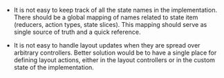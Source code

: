 * It is not easy to keep track of all the state names in the implementation. There should be a global mapping of names related to state item (reducers, action types, state slices). This mapping should serve as single source of truth and a quick reference.

* It is not easy to handle layout updates when they are spread over arbitrary controllers. Better solution would be to have a single place for defining layout actions, either in the layout controllers or in the custom state of the implementation.
